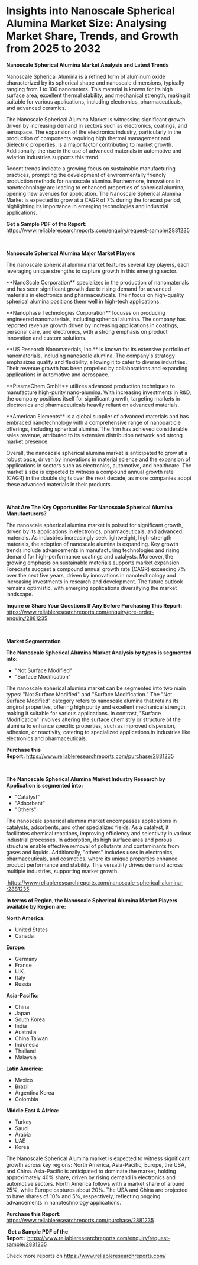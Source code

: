 <p><h1>Insights into Nanoscale Spherical Alumina Market Size: Analysing Market Share, Trends, and Growth from 2025 to 2032</h1></p><p><strong>Nanoscale Spherical Alumina Market Analysis and Latest Trends</strong></p>
<p><p>Nanoscale Spherical Alumina is a refined form of aluminum oxide characterized by its spherical shape and nanoscale dimensions, typically ranging from 1 to 100 nanometers. This material is known for its high surface area, excellent thermal stability, and mechanical strength, making it suitable for various applications, including electronics, pharmaceuticals, and advanced ceramics.</p><p>The Nanoscale Spherical Alumina Market is witnessing significant growth driven by increasing demand in sectors such as electronics, coatings, and aerospace. The expansion of the electronics industry, particularly in the production of components requiring high thermal management and dielectric properties, is a major factor contributing to market growth. Additionally, the rise in the use of advanced materials in automotive and aviation industries supports this trend. </p><p>Recent trends indicate a growing focus on sustainable manufacturing practices, prompting the development of environmentally friendly production methods for nanoscale alumina. Furthermore, innovations in nanotechnology are leading to enhanced properties of spherical alumina, opening new avenues for application. The Nanoscale Spherical Alumina Market is expected to grow at a CAGR of 7% during the forecast period, highlighting its importance in emerging technologies and industrial applications.</p></p>
<p><strong>Get a Sample PDF of the Report:&nbsp;</strong> <a href="https://www.reliableresearchreports.com/enquiry/request-sample/2881235?utm_campaign=3056&utm_medium=2&utm_source=Github&utm_content=ia&utm_term=12032025&utm_id=nanoscale-spherical-alumina">https://www.reliableresearchreports.com/enquiry/request-sample/2881235</a></p>
<p>&nbsp;</p>
<p><strong>Nanoscale Spherical Alumina Major Market Players</strong></p>
<p><p>The nanoscale spherical alumina market features several key players, each leveraging unique strengths to capture growth in this emerging sector. </p><p>**NanoScale Corporation** specializes in the production of nanomaterials and has seen significant growth due to rising demand for advanced materials in electronics and pharmaceuticals. Their focus on high-quality spherical alumina positions them well in high-tech applications.</p><p>**Nanophase Technologies Corporation** focuses on producing engineered nanomaterials, including spherical alumina. The company has reported revenue growth driven by increasing applications in coatings, personal care, and electronics, with a strong emphasis on product innovation and custom solutions.</p><p>**US Research Nanomaterials, Inc.** is known for its extensive portfolio of nanomaterials, including nanoscale alumina. The company's strategy emphasizes quality and flexibility, allowing it to cater to diverse industries. Their revenue growth has been propelled by collaborations and expanding applications in automotive and aerospace.</p><p>**PlasmaChem GmbH** utilizes advanced production techniques to manufacture high-purity nano-alumina. With increasing investments in R&D, the company positions itself for significant growth, targeting markets in electronics and pharmaceuticals heavily reliant on advanced materials.</p><p>**American Elements** is a global supplier of advanced materials and has embraced nanotechnology with a comprehensive range of nanoparticle offerings, including spherical alumina. The firm has achieved considerable sales revenue, attributed to its extensive distribution network and strong market presence.</p><p>Overall, the nanoscale spherical alumina market is anticipated to grow at a robust pace, driven by innovations in material science and the expansion of applications in sectors such as electronics, automotive, and healthcare. The market's size is expected to witness a compound annual growth rate (CAGR) in the double digits over the next decade, as more companies adopt these advanced materials in their products.</p></p>
<p>&nbsp;</p>
<p><strong>What Are The Key Opportunities For Nanoscale Spherical Alumina Manufacturers?</strong></p>
<p><p>The nanoscale spherical alumina market is poised for significant growth, driven by its applications in electronics, pharmaceuticals, and advanced materials. As industries increasingly seek lightweight, high-strength materials, the adoption of nanoscale alumina is expanding. Key growth trends include advancements in manufacturing technologies and rising demand for high-performance coatings and catalysts. Moreover, the growing emphasis on sustainable materials supports market expansion. Forecasts suggest a compound annual growth rate (CAGR) exceeding 7% over the next five years, driven by innovations in nanotechnology and increasing investments in research and development. The future outlook remains optimistic, with emerging applications diversifying the market landscape.</p></p>
<p><strong>Inquire or Share Your Questions If Any Before Purchasing This Report:</strong> <a href="https://www.reliableresearchreports.com/enquiry/pre-order-enquiry/2881235?utm_campaign=3056&utm_medium=2&utm_source=Github&utm_content=ia&utm_term=12032025&utm_id=nanoscale-spherical-alumina">https://www.reliableresearchreports.com/enquiry/pre-order-enquiry/2881235</a></p>
<p>&nbsp;</p>
<p><strong>Market Segmentation</strong></p>
<p><strong>The Nanoscale Spherical Alumina Market Analysis by types is segmented into:</strong></p>
<p><ul><li>"Not Surface Modified"</li><li>"Surface Modification"</li></ul></p>
<p><p>The nanoscale spherical alumina market can be segmented into two main types: "Not Surface Modified" and "Surface Modification." The "Not Surface Modified" category refers to nanoscale alumina that retains its original properties, offering high purity and excellent mechanical strength, making it suitable for various applications. In contrast, "Surface Modification" involves altering the surface chemistry or structure of the alumina to enhance specific properties, such as improved dispersion, adhesion, or reactivity, catering to specialized applications in industries like electronics and pharmaceuticals.</p></p>
<p><strong>Purchase this Report:&nbsp;</strong><a href="https://www.reliableresearchreports.com/purchase/2881235?utm_campaign=3056&utm_medium=2&utm_source=Github&utm_content=ia&utm_term=12032025&utm_id=nanoscale-spherical-alumina">https://www.reliableresearchreports.com/purchase/2881235</a></p>
<p>&nbsp;</p>
<p><strong>The Nanoscale Spherical Alumina Market Industry Research by Application is segmented into:</strong></p>
<p><ul><li>"Catalyst"</li><li>"Adsorbent"</li><li>"Others"</li></ul></p>
<p><p>The nanoscale spherical alumina market encompasses applications in catalysts, adsorbents, and other specialized fields. As a catalyst, it facilitates chemical reactions, improving efficiency and selectivity in various industrial processes. In adsorption, its high surface area and porous structure enable effective removal of pollutants and contaminants from gases and liquids. Additionally, "others" includes uses in electronics, pharmaceuticals, and cosmetics, where its unique properties enhance product performance and stability. This versatility drives demand across multiple industries, supporting market growth.</p></p>
<p><a href="https://www.reliableresearchreports.com/nanoscale-spherical-alumina-r2881235?utm_campaign=3056&utm_medium=2&utm_source=Github&utm_content=ia&utm_term=12032025&utm_id=nanoscale-spherical-alumina">&nbsp;https://www.reliableresearchreports.com/nanoscale-spherical-alumina-r2881235</a></p>
<p><strong>In terms of Region, the Nanoscale Spherical Alumina Market Players available by Region are:</strong></p>
<p>
    <p> <strong> North America: </strong>
        <ul>
            <li>United States</li>
            <li>Canada</li>
        </ul>
        </p> 
    <p> <strong> Europe: </strong>
        <ul>
            <li>Germany</li>
            <li>France</li>
            <li>U.K.</li>
            <li>Italy</li>
            <li>Russia</li>
        </ul>
        </p> 
    <p> <strong> Asia-Pacific: </strong>
        <ul>
            <li>China</li>
            <li>Japan</li>
            <li>South Korea</li>
            <li>India</li>
            <li>Australia</li>
            <li>China Taiwan</li>
            <li>Indonesia</li>
            <li>Thailand</li>
            <li>Malaysia</li>
        </ul>
        </p> 
    <p> <strong> Latin America: </strong>
        <ul>
            <li>Mexico</li>
            <li>Brazil</li>
            <li>Argentina Korea</li>
            <li>Colombia</li>
        </ul>
        </p> 
    <p> <strong> Middle East & Africa: </strong>
        <ul>
            <li>Turkey</li>
            <li>Saudi</li>
            <li>Arabia</li>
            <li>UAE</li>
            <li>Korea</li>
        </ul>
    </p>
    </p>
<p><p>The Nanoscale Spherical Alumina market is expected to witness significant growth across key regions: North America, Asia-Pacific, Europe, the USA, and China. Asia-Pacific is anticipated to dominate the market, holding approximately 40% share, driven by rising demand in electronics and automotive sectors. North America follows with a market share of around 25%, while Europe captures about 20%. The USA and China are projected to have shares of 10% and 5%, respectively, reflecting ongoing advancements in nanotechnology applications.</p></p>
<p><strong>Purchase this Report: </strong><a href="https://www.reliableresearchreports.com/purchase/2881235?utm_campaign=3056&utm_medium=2&utm_source=Github&utm_content=ia&utm_term=12032025&utm_id=nanoscale-spherical-alumina">https://www.reliableresearchreports.com/purchase/2881235</a></p>
<p>&nbsp;<strong>Get a Sample PDF of the Report:&nbsp;&nbsp;</strong><a href="https://www.reliableresearchreports.com/enquiry/request-sample/2881235?utm_campaign=3056&utm_medium=2&utm_source=Github&utm_content=ia&utm_term=12032025&utm_id=nanoscale-spherical-alumina">https://www.reliableresearchreports.com/enquiry/request-sample/2881235</a></p>
<p><strong></strong></p>
<p>Check more reports on <a href="https://www.reliableresearchreports.com/?utm_campaign=3056&utm_medium=2&utm_source=Github&utm_content=ia&utm_term=12032025&utm_id=nanoscale-spherical-alumina">https://www.reliableresearchreports.com/</a></p>